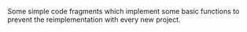 Some simple code fragments which implement some basic functions to prevent the reimplementation with every new project.
